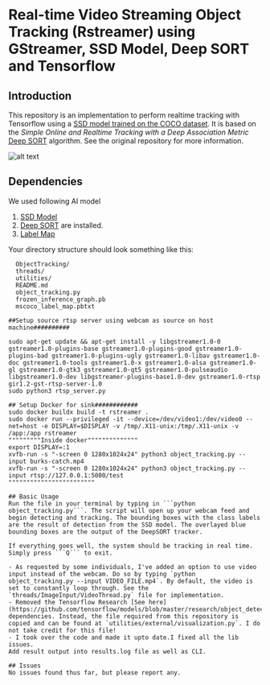 # Real-time Video Streaming Object Tracking (Rstreamer) using GStreamer, SSD Model,  Deep SORT and Tensorflow


## Introduction

This repository is an implementation to perform realtime tracking with Tensorflow using a [SSD model trained on the COCO dataset](https://github.com/tensorflow/models/blob/master/research/object_detection/g3doc/detection_model_zoo.md). It is based on the *Simple Online and Realtime Tracking with a Deep Association Metric* [Deep SORT](https://github.com/nwojke/deep_sort) algorithm. See the original repository for more information.

![alt text](https://github.com/omarabid59/TensorflowDeepSortTracking/blob/master/output_9Diy2e.gif)

## Dependencies
We used following AI model

1. [SSD Model](http://download.tensorflow.org/models/object_detection/ssd_inception_v2_coco_2018_01_28.tar.gz)
2. [Deep SORT](https://github.com/nwojke/deep_sort) are installed.
3. [Label Map](https://raw.githubusercontent.com/tensorflow/models/master/research/object_detection/data/mscoco_label_map.pbtxt)


Your directory structure should look something like this:
```
  ObjectTracking/
  threads/
  utilities/
  README.md
  object_tracking.py
  frozen_inference_graph.pb
  mscoco_label_map.pbtxt

##Setup source rtsp server using webcam as source on host machine##########

sudo apt-get update && apt-get install -y libgstreamer1.0-0 gstreamer1.0-plugins-base gstreamer1.0-plugins-good gstreamer1.0-plugins-bad gstreamer1.0-plugins-ugly gstreamer1.0-libav gstreamer1.0-doc gstreamer1.0-tools gstreamer1.0-x gstreamer1.0-alsa gstreamer1.0-gl gstreamer1.0-gtk3 gstreamer1.0-qt5 gstreamer1.0-pulseaudio libgstreamer1.0-dev libgstreamer-plugins-base1.0-dev gstreamer1.0-rtsp gir1.2-gst-rtsp-server-1.0
sudo python3 rtsp_server.py

## Setup Docker for sink############
sudo docker buildx build -t rstreamer .
sudo docker run --privileged -it --device=/dev/video1:/dev/video0 --net=host -e DISPLAY=$DISPLAY -v /tmp/.X11-unix:/tmp/.X11-unix -v /app:/app rstreamer
"""""""""Inside docker""""""""""""""
export DISPLAY=:1
xvfb-run -s "-screen 0 1280x1024x24" python3 object_tracking.py --input burks-catch.mp4
xvfb-run -s "-screen 0 1280x1024x24" python3 object_tracking.py --input rtsp://127.0.0.1:5000/test
""""""""""""""""""""""""

## Basic Usage
Run the file in your terminal by typing in ```python object_tracking.py```. The script will open up your webcam feed and begin detecting and tracking. The bounding boxes with the class labels are the result of detection from the SSD model. The overlayed blue bounding boxes are the output of the DeepSORT tracker.

If everything goes well, the system should be tracking in real time. Simply press ```Q``` to exit.

- As requested by some individuals, I've added an option to use video input instead of the webcam. Do so by typing `python object_tracking.py --input VIDEO_FILE.mp4`. By default, the video is set to constantly loop through. See the `threads/ImageInput/VideoThread.py` file for implementation.
- Removed the Tensorflow Research [See here](https://github.com/tensorflow/models/blob/master/research/object_detection/g3doc/installation.md) dependencies. Instead, the file required from this repository is copied and can be found at `utilities/external/visualization.py`. I do not take credit for this file!
- I took over the code and made it upto date.I fixed all the lib issues.
Add result output into results.log file as well as CLI.

## Issues
No issues found thus far, but please report any.
